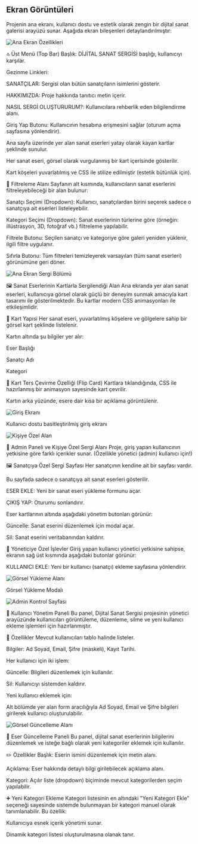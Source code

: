 ## Ekran Görüntüleri
Projenin ana ekranı, kullanıcı dostu ve estetik olarak zengin bir dijital sanat galerisi arayüzü sunar. Aşağıda ekran bileşenleri detaylandırılmıştır:

![Ana Ekran Özellikleri](https://github.com/byzakeskin/Digital-Art-Studio/blob/main/ANA%20EKRAN%20-%201.png)


🔝 Üst Menü (Top Bar)
Başlık: DİJİTAL SANAT SERGİSİ başlığı, kullanıcıyı karşılar.

Gezinme Linkleri:

SANATÇILAR: Sergisi olan bütün sanatçıların isimlerini gösterir.

HAKKIMIZDA: Proje hakkında tanıtıcı metin içerir.

NASIL SERGİ OLUŞTURURUM?: Kullanıcılara rehberlik eden bilgilendirme alanı.

Giriş Yap Butonu: Kullanıcının hesabına erişmesini sağlar (oturum açma sayfasına yönlendirir).

Ana sayfa üzerinde yer alan sanat eserleri yatay olarak kayan kartlar şeklinde sunulur.

Her sanat eseri, görsel olarak vurgulanmış bir kart içerisinde gösterilir.

Kart köşeleri yuvarlatılmış ve CSS ile stilize edilmiştir (estetik bütünlük için).

🎨 Filtreleme Alanı
Sayfanın alt kısmında, kullanıcıların sanat eserlerini filtreleyebileceği bir alan bulunur:

Sanatçı Seçimi (Dropdown):
Kullanıcı, sanatçılardan birini seçerek sadece o sanatçıya ait eserleri listeleyebilir.

Kategori Seçimi (Dropdown):
Sanat eserlerinin türlerine göre (örneğin: illüstrasyon, 3D, fotoğraf vb.) filtreleme yapılabilir.

Filtrele Butonu:
Seçilen sanatçı ve kategoriye göre galeri yeniden yüklenir, ilgili filtre uygulanır.

Sıfırla Butonu:
Tüm filtreleri temizleyerek varsayılan (tüm sanat eserleri) görünümüne geri döner.

![Ana Ekran Sergi Bölümü](https://github.com/byzakeskin/Digital-Art-Studio/blob/main/ANA%20EKRAN%20-%202.png)

🖼️ Sanat Eserlerinin Kartlarla Sergilendiği Alan
Ana ekranda yer alan sanat eserleri, kullanıcıya görsel olarak güçlü bir deneyim sunmak amacıyla kart tasarımı ile gösterilmektedir. Bu kartlar modern CSS animasyonları ile etkileşimlidir.

🎴 Kart Yapısı
Her sanat eseri, yuvarlatılmış köşelere ve gölgelere sahip bir görsel kart şeklinde listelenir.

Kartın altında şu bilgiler yer alır:

Eser Başlığı

Sanatçı Adı

Kategori

🔄 Kart Ters Çevirme Özelliği (Flip Card)
Kartlara tıklandığında, CSS ile hazırlanmış bir animasyon sayesinde kart çevrilir.

Kartın arka yüzünde, esere dair kısa bir açıklama görüntülenir.

![Giriş Ekranı](https://github.com/byzakeskin/Digital-Art-Studio/blob/main/G%C4%B0R%C4%B0%C5%9E%20EKRANI.png)

Kullanıcı dostu basitleştirilmiş giriş ekranı

![Kişiye Özel Alan](https://github.com/byzakeskin/Digital-Art-Studio/blob/main/%C3%96ZEL%20SERG%C4%B0%20PANOSU.png)

👤 Admin Paneli ve Kişiye Özel Sergi Alanı
Proje, giriş yapan kullanıcının yetkisine göre farklı içerikler sunar. (Özellikle yönetici (admin) kullanıcı için!)

🖼️ Sanatçıya Özel Sergi Sayfası
Her sanatçının kendine ait bir sayfası vardır.

Bu sayfada sadece o sanatçıya ait sanat eserleri gösterilir.

ESER EKLE: Yeni bir sanat eseri yükleme formunu açar.

ÇIKIŞ YAP: Oturumu sonlandırır.

Eser kartlarının altında aşağıdaki yönetim butonları görünür:

Güncelle: Sanat eserini düzenlemek için modal açar.

Sil: Sanat eserini veritabanından kaldırır.

🔐 Yöneticiye Özel İşlevler
Giriş yapan kullanıcı yönetici yetkisine sahipse, ekranın sağ üst kısmında aşağıdaki butonlar görünür:

KULLANICI EKLE: Yeni bir kullanıcı (sanatçı) ekleme sayfasına yönlendirir.

![Görsel Yükleme Alanı](https://github.com/byzakeskin/Digital-Art-Studio/blob/main/G%C3%96RSEL%20Y%C3%9CKLEME%20ALANI.png)

Görsel Yükleme Modalı

![Admin Kontrol Sayfası](https://github.com/byzakeskin/Digital-Art-Studio/blob/main/ADM%C4%B0N%20KONTROL%20PANEL%C4%B0.png)

👤 Kullanıcı Yönetim Paneli
Bu panel, Dijital Sanat Sergisi projesinin yönetici arayüzünde kullanıcıları görüntüleme, düzenleme, silme ve yeni kullanıcı ekleme işlemleri için hazırlanmıştır.

🔧 Özellikler
Mevcut kullanıcıları tablo halinde listeler.

Bilgiler: Ad Soyad, Email, Şifre (maskeli), Kayıt Tarihi.

Her kullanıcı için iki işlem:

Güncelle: Bilgileri düzenlemek için kullanılır.

Sil: Kullanıcıyı sistemden kaldırır.

Yeni kullanıcı eklemek için:

Alt bölümde yer alan form aracılığıyla Ad Soyad, Email ve Şifre bilgileri girilerek kullanıcı oluşturulabilir.

![Görsel Güncelleme Alanı](https://github.com/byzakeskin/Digital-Art-Studio/blob/main/ESER%20G%C3%9CNCELLEME%20ALANI.png)

🎨 Eser Güncelleme Paneli
Bu panel, dijital sanat eserlerinin bilgilerini düzenlemek ve isteğe bağlı olarak yeni kategoriler eklemek için kullanılır.

✏️ Özellikler
Başlık: Eserin ismini düzenlemek için metin alanı.

Açıklama: Eser hakkında detaylı bilgi girilebilecek açıklama alanı.

Kategori: Açılır liste (dropdown) biçiminde mevcut kategorilerden seçim yapılabilir.

➕ Yeni Kategori Ekleme
Kategori listesinin en altındaki "Yeni Kategori Ekle" seçeneği sayesinde sistemde bulunmayan bir kategori manuel olarak tanımlanabilir. Bu özellik:

Kullanıcıya esnek içerik yönetimi sunar.

Dinamik kategori listesi oluşturulmasına olanak tanır.
